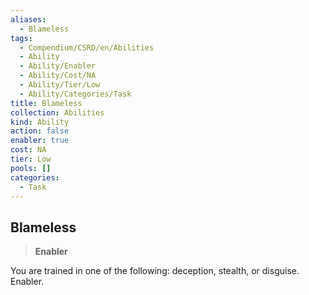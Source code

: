 ```yaml
---
aliases:
  - Blameless
tags:
  - Compendium/CSRD/en/Abilities
  - Ability
  - Ability/Enabler
  - Ability/Cost/NA
  - Ability/Tier/Low
  - Ability/Categories/Task
title: Blameless
collection: Abilities
kind: Ability
action: false
enabler: true
cost: NA
tier: Low
pools: []
categories:
  - Task
---
```

## Blameless    
>**Enabler**  
    
You are trained in one of the following: deception, stealth, or disguise. Enabler.